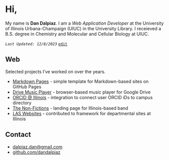 
# Hi,

My name is **Dan Dalpiaz**. I am a _Web Application Developer_ at the University of Illinois Urbana-Champaign (UIUC) in the University Library. I receieved a B.S. degree in Chemistry and Molecular and Cellular Biology at UIUC.

_`Last Updated: 12/8/2023`_ [`edit`](https://github.com/dandalpiaz/dandalpiaz.github.io/edit/master/README.md)

## Web

Selected projects I’ve worked on over the years. 

- [Markdown Pages](https://dandalpiaz.github.io/markdown-pages/) - simple template for Markdown-based sites on GitHub Pages
- [Drive Music Player](https://dandalpiaz.github.io/drive-music-player/) - browser-based music player for Google Drive
- [ORCID @ Illinois](https://orcid.library.illinois.edu/) - integration to connect user ORCID iDs to campus directory
- [The Non-Fictions](https://thenonfictions.com/) - landing page for Illinois-based band
- [LAS Websites](https://atlas.illinois.edu/services/las-department-websites) - contributed to framework for departmental sites at Illinois

## Contact

- [dalpiaz.dan@gmail.com](mailto:dalpiaz.dan@gmail.com)
- [github.com/dandalpiaz](https://github.com/dandalpiaz)
